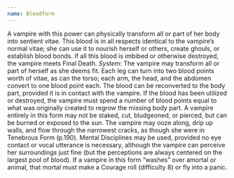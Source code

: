 ```yaml
---
name: Bloodform
---
```


A vampire with this power can physically transform all or part of her body into sentient vitae. This blood is in all respects identical to the vampire’s normal vitae; she can use it to nourish herself or others, create ghouls, or establish blood bonds. If all this blood is imbibed or otherwise destroyed, the vampire meets Final Death.
_System_: The vampire may transform all or part of herself as she deems fit. Each leg can turn into two blood points worth of vitae, as can the torso; each arm, the head, and the abdomen convert to one blood point each. The blood can be reconverted to the body part, provided it is in contact with the vampire. If the blood has been utilized or destroyed, the vampire must spend a number of blood points equal to what was originally created to regrow the missing body part. A vampire entirely in this form may not be staked, cut, bludgeoned, or pierced, but can be burned or exposed to the sun. The vampire may ooze along, drip up walls, and flow through the narrowest cracks, as though she were in Tenebrous Form (p.190). Mental Disciplines may be used, provided no eye contact or vocal utterance is necessary, although the vampire can perceive her surroundings just fine (but the perceptions are always centered on the largest pool of blood). If a vampire in this form “washes” over amortal or animal, that mortal must make a Courage roll (difficulty 8) or fly into a panic.
